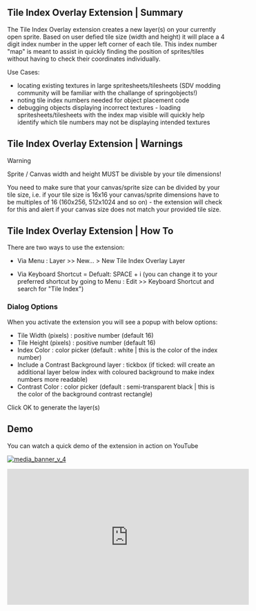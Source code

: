 
## Tile Index Overlay Extension | Summary

The Tile Index Overlay extension creates a new layer(s) on your currently open sprite. Based on user defied tile size (width and height) it will place a 4 digit index number in the upper left corner of each tile. This index number "map" is meant to assist in quickly finding the position of sprites/tiles without having to check their coordinates individually.

Use Cases:
* locating existing textures in large spritesheets/tilesheets (SDV modding community will be familiar with the challange of springobjects!)
* noting tile index numbers needed for object placement code
* debugging objects displaying incorrect textures - loading spritesheets/tilesheets with the index map visible will quickly help identify which tile numbers may not be displaying intended textures

## Tile Index Overlay Extension | Warnings

> [!WARNING]
> Sprite / Canvas width and height MUST be divisble by your tile dimensions!

You need to make sure that your canvas/sprite size can be divided by your tile size, i.e. if your tile size is 16x16 your canvas/sprite dimensions have to be multiples of 16 (160x256, 512x1024 and so on) - the extension will check for this and alert if your canvas size does not match your provided tile size.

## Tile Index Overlay Extension | How To

There are two ways to use the extension:

* Via Menu : Layer >> New... > New Tile Index Overlay Layer
  
* Via Keyboard Shortcut = Defualt: SPACE + i (you can change it to your preferred shortcut by going to Menu : Edit >> Keyboard Shortcut and search for "Tile Index")

### Dialog Options
When you activate the extension you will see a popup with below options:

* Tile Width (pixels) : positive number (default 16)
* Tile Height (pixels) : positive number (default 16)
* Index Color : color picker (default : white | this is the color of the index number)
* Include a Contrast Background layer : tickbox (if ticked: will create an additional layer below index with coloured background to make index numbers more readable)
* Contrast Color : color picker (default : semi-transparent black | this is the color of the background contrast rectangle)

Click OK to generate the layer(s)

## Demo
You can watch a quick demo of the extension in action on YouTube

[![media_banner_v_4](https://github.com/user-attachments/assets/da15b316-2f4e-416a-aebd-87330527e67e "Aseprite Extension demo thumbnail link image")](https://youtu.be/SQJzuqcKaF4?si=KVwtO6VCr8Rl2McC)



<iframe width="560" height="315" src="https://www.youtube.com/embed/xwuA9mSwZkE?si=AXIWAN68lSVaY_2i" title="YouTube video player" frameborder="0" allow="accelerometer; autoplay; clipboard-write; encrypted-media; gyroscope; picture-in-picture; web-share" referrerpolicy="strict-origin-when-cross-origin" allowfullscreen></iframe>
